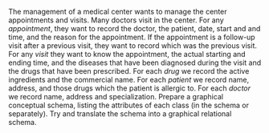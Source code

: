 The management of a medical center wants to manage the center appointments and visits. Many doctors visit in the center. 
For any *appointment*, they want to record the doctor, the patient, date, start and and time, and the reason for the appointment. If the appointment is a follow-up visit after a previous visit, they want to record which was the previous visit. 
For any *visit* they want to know the appointment, the actual starting and ending time, and the diseases that have been diagnosed during the visit and the drugs that have been prescribed. 
For each *drug* we record the active ingredients and the commercial name. 
For each *patient* we record name, address, and those drugs which the patient is allergic to. 
For each *doctor* we record name, address and specialization. 
Prepare a graphical conceptual schema, listing the attributes of each class (in the schema or separately). Try and translate the schema into a graphical relational schema.

